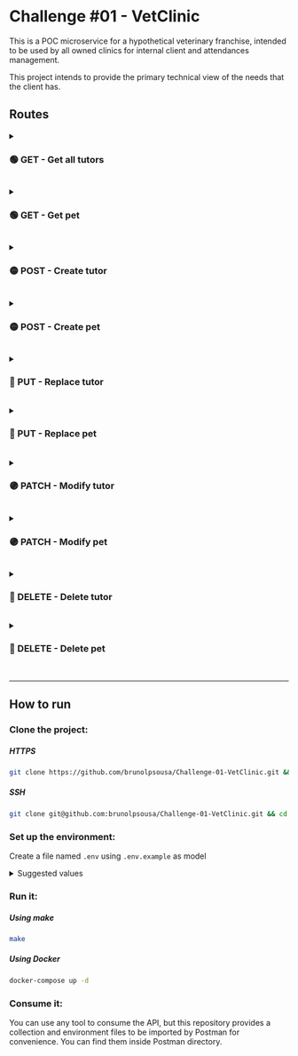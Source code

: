 # Challenge #01 - VetClinic

This is a POC microservice for a hypothetical veterinary franchise, intended to be used by all owned clinics for internal client and attendances management.

This project intends to provide the primary technical view of the needs that the client has.

## Routes

<details>
  <summary>

### 🟢 GET - Get all tutors

  <br>
</summary>

`/tutors`

##### Returns all tutors in database:

```json
{
  "name": "John Doe",
  "phone": "5500998765432",
  "email": "example@email.com",
  "date_of_birth": "1993-12-12T10:10:00.000Z",
  "zip_code": "617600000",
  "pets": [
    {
      "name": "Lilo",
      "species": "dog",
      "carry": "s",
      "weight": 5,
      "date_of_birth": "1993-12-12T10:10:00.000Z",
      "_id": "64c15d8e4234c0e539203f67"
    }
  ],
  "_id": "64c15d8e4234c0e539203f66",
  "__v": 0
}
```

</details>

<details>
  <summary>

### 🟢 GET - Get pet

  <br>
</summary>

`/pet/:petId/tutor/:tutorId`

#### You must provide petId and tutorId as they are dynamic

### Path Variables

- petId
- tutorId

##### Returns a pet with the corresponding id:

```json
{
  "name": "Lilo",
  "species": "dog",
  "carry": "s",
  "weight": 5,
  "date_of_birth": "1993-12-12T10:10:00.000Z",
  "_id": "64c15d8e4234c0e539203f67"
}
```

</details>

<details>
  <summary>

### 🟡 POST - Create tutor

  <br>
</summary>

`/tutor`

##### Returns the created tutor object:

```json
{
  "name": "John Doe",
  "phone": "5500998765432",
  "email": "example@email.com",
  "date_of_birth": "1993-12-12T10:10:00.000Z",
  "zip_code": "617600000",
  "pets": [
    {
      "name": "Lilo",
      "species": "dog",
      "carry": "s",
      "weight": 5,
      "date_of_birth": "1993-12-12T10:10:00.000Z",
      "_id": "64c164fe4234c0e539203f71"
    }
  ],
  "_id": "64c164fe4234c0e539203f70",
  "__v": 0
}
```

</details>

<details>
  <summary>

### 🟡 POST - Create pet

  <br>
</summary>

`/pet/:tutorId`

#### You must provide tutorId as it is dynamic

### Path Variables

- tutorId

##### Returns the created pet:

```json
{
  "name": "Milo",
  "species": "cat",
  "carry": "l",
  "weight": 10,
  "date_of_birth": "1998-06-25T16:40:00.000Z",
  "_id": "64c165db4234c0e539203f75"
}
```

</details>

<details>
  <summary>

### 🔵 PUT - Replace tutor

  <br>
</summary>

`/tutor/:tutorId`

#### You must provide tutorId as it is dynamic

### Path Variables

- tutorId

##### Returns the updated tutor object:

```json
{
  "_id": "64c2daa685b51d061b009276",
  "name": "J. Robert Oppenheimer",
  "phone": "0100384789",
  "email": "example@mail.com",
  "date_of_birth": "1904-04-22T00:00:00.000Z",
  "zip_code": "001600000",
  "pets": []
}
```

</details>

<details>
  <summary>

### 🔵 PUT - Replace pet

  <br>
</summary>

`/pet/:petId/tutor/:tutorId`

#### You must provide petId and tutorId as they are dynamic

### Path Variables

- petId
- tutorId

##### Returns the updated pet:

```json
{
  "name": "Winsley",
  "species": "worm",
  "carry": "xs",
  "weight": 0.1,
  "date_of_birth": "2021-06-19T00:00:00.000Z",
  "_id": "64c2df9f6ddfbf6c386cf549"
}
```

</details>

<details>
  <summary>

### 🟣 PATCH - Modify tutor

  <br>
</summary>

`/tutor/:tutorId`

#### You must provide tutorId as it is dynamic

### Path Variables

- tutorId

##### Returns the updated tutor object:

```json
{
  "_id": "64c164fe4234c0e539203f70",
  "name": "Don Joe",
  "phone": "5500998765432",
  "email": "example@email.com",
  "date_of_birth": "1993-12-12T10:10:00.000Z",
  "zip_code": "617600000",
  "pets": [
    {
      "name": "Lilo",
      "species": "dog",
      "carry": "s",
      "weight": 5,
      "date_of_birth": "1993-12-12T10:10:00.000Z",
      "_id": "64c164fe4234c0e539203f71"
    },
    {
      "name": "Milo",
      "species": "cat",
      "carry": "l",
      "weight": 10,
      "date_of_birth": "1998-06-25T16:40:00.000Z",
      "_id": "64c165db4234c0e539203f75"
    }
  ],
  "__v": 1
}
```

</details>

<details>
  <summary>

### 🟣 PATCH - Modify pet

  <br>
</summary>

`/pet/:petId/tutor/:tutorId`

#### You must provide petId and tutorId as they are dynamic

### Path Variables

- petId
- tutorId

##### Returns the updated pet:

```json
{
  "name": "José",
  "species": "Papagaio",
  "carry": "s",
  "weight": 5,
  "date_of_birth": "1993-12-12T10:10:00.000Z",
  "_id": "64c1679b4234c0e539203f7c"
}
```

</details>

<details>
  <summary>

### 🔴 DELETE - Delete tutor

  <br>
</summary>

`/tutor/:tutorId`

#### You must provide tutorId as it is dynamic

### Path Variables

- tutorId

##### Returns status code 200

</details>

<details>
  <summary>

### 🔴 DELETE - Delete pet

  <br>
</summary>

`/pet/:petId/tutor/:tutorId`

#### You must provide petId and tutorId as they are dynamic

### Path Variables

- petId
- tutorId

##### Returns status code 200

</details>

---

## How to run

### Clone the project:

##### HTTPS

```sh
git clone https://github.com/brunolpsousa/Challenge-01-VetClinic.git && cd Challenge-01-VetClinic
```

##### SSH

```sh
git clone git@github.com:brunolpsousa/Challenge-01-VetClinic.git && cd Challenge-01-VetClinic
```

### Set up the environment:

Create a file named `.env` using `.env.example` as model

<details>
    <summary>
Suggested values
        <br>
    </summary>

```sh
# Server
PORT=3000

# Database
DB_HOST=db
DB_PORT=27017
DB_NAME=vetclinic

# Mongo Express
MONGO_EXPRESS_PORT=8081
```

</details>

### Run it:

##### Using make

```sh
make
```

##### Using Docker

```sh
docker-compose up -d
```

### Consume it:

You can use any tool to consume the API, but this repository provides a collection and environment files to be imported by Postman for convenience. You can find them inside Postman directory.

